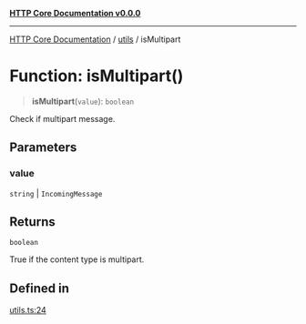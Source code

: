 [**HTTP Core Documentation v0.0.0**](../../README.md)

***

[HTTP Core Documentation](../../modules.md) / [utils](../README.md) / isMultipart

# Function: isMultipart()

> **isMultipart**(`value`): `boolean`

Check if multipart message.

## Parameters

### value

`string` | `IncomingMessage`

## Returns

`boolean`

True if the content type is multipart.

## Defined in

[utils.ts:24](https://github.com/stonemjs/http-core/blob/a162480c16327760396238c341daab61793d5440/src/utils.ts#L24)
